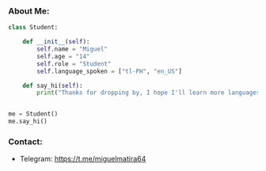 ### About Me:
```python
class Student:

    def __init__(self):
        self.name = "Miguel"
        self.age = "14"
        self.role = "Student"
        self.language_spoken = ["tl-PH", "en_US"]

    def say_hi(self):
        print("Thanks for dropping by, I hope I'll learn more languages in the future...")


me = Student()
me.say_hi()
```
### Contact:
- Telegram: https://t.me/miguelmatira64

